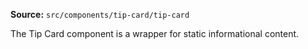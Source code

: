 **Source:** `src/components/tip-card/tip-card`

The Tip Card component is a wrapper for static informational content.